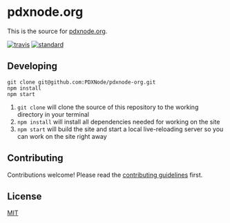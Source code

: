 # pdxnode.org

This is the source for [pdxnode.org](http://pdxnode.org).

[![travis][1]][2]
[![standard][3]][4]

[1]: https://img.shields.io/travis/PDXNode/pdxnode.org.svg?style=flat-square
[2]: https://travis-ci.org/PDXNode/pdxnode.org
[3]: https://img.shields.io/badge/code%20style-standard-brightgreen.svg?style=flat-square
[4]: http://npm.im/standard

## Developing

```
git clone git@github.com:PDXNode/pdxnode-org.git
npm install
npm start
```

1. `git clone` will clone the source of this repository to the working directory in your terminal
1. `npm install` will install all dependencies needed for working on the site
1. `npm start` will build the site and start a local live-reloading server so you can work on the site right away

## Contributing

Contributions welcome! Please read the [contributing guidelines](CONTRIBUTING.md) first.

## License

[MIT](LICENSE.md)
